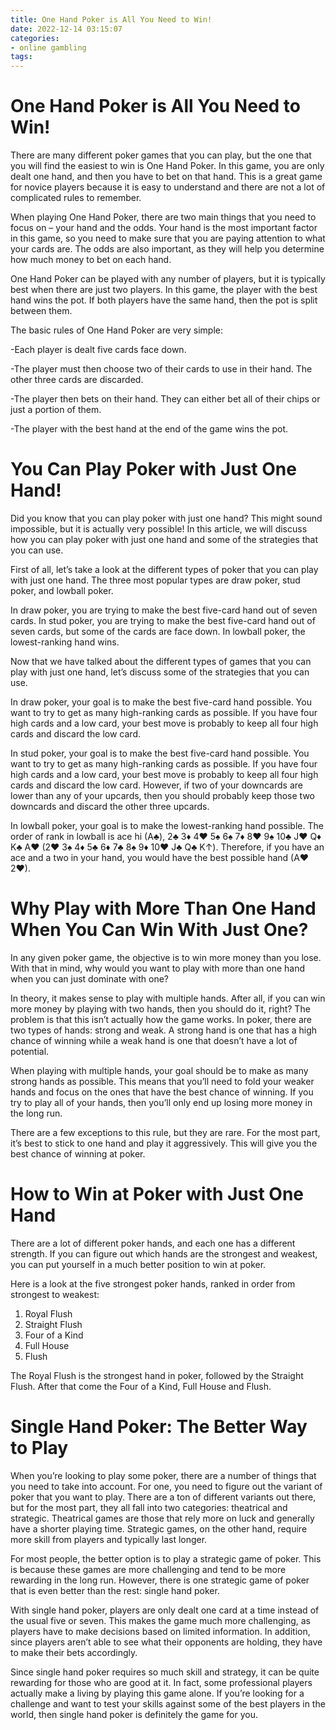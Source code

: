 ```yaml
---
title: One Hand Poker is All You Need to Win!
date: 2022-12-14 03:15:07
categories:
- online gambling
tags:
---
```



#  One Hand Poker is All You Need to Win!

There are many different poker games that you can play, but the one that you will find the easiest to win is One Hand Poker. In this game, you are only dealt one hand, and then you have to bet on that hand. This is a great game for novice players because it is easy to understand and there are not a lot of complicated rules to remember.

When playing One Hand Poker, there are two main things that you need to focus on – your hand and the odds. Your hand is the most important factor in this game, so you need to make sure that you are paying attention to what your cards are. The odds are also important, as they will help you determine how much money to bet on each hand.

One Hand Poker can be played with any number of players, but it is typically best when there are just two players. In this game, the player with the best hand wins the pot. If both players have the same hand, then the pot is split between them.

The basic rules of One Hand Poker are very simple:

-Each player is dealt five cards face down.

-The player must then choose two of their cards to use in their hand. The other three cards are discarded.

-The player then bets on their hand. They can either bet all of their chips or just a portion of them.

-The player with the best hand at the end of the game wins the pot.

#  You Can Play Poker with Just One Hand!

Did you know that you can play poker with just one hand? This might sound impossible, but it is actually very possible! In this article, we will discuss how you can play poker with just one hand and some of the strategies that you can use.

First of all, let’s take a look at the different types of poker that you can play with just one hand. The three most popular types are draw poker, stud poker, and lowball poker.

In draw poker, you are trying to make the best five-card hand out of seven cards. In stud poker, you are trying to make the best five-card hand out of seven cards, but some of the cards are face down. In lowball poker, the lowest-ranking hand wins.

Now that we have talked about the different types of games that you can play with just one hand, let’s discuss some of the strategies that you can use.

In draw poker, your goal is to make the best five-card hand possible. You want to try to get as many high-ranking cards as possible. If you have four high cards and a low card, your best move is probably to keep all four high cards and discard the low card.

In stud poker, your goal is to make the best five-card hand possible. You want to try to get as many high-ranking cards as possible. If you have four high cards and a low card, your best move is probably to keep all four high cards and discard the low card. However, if two of your downcards are lower than any of your upcards, then you should probably keep those two downcards and discard the other three upcards.

In lowball poker, your goal is to make the lowest-ranking hand possible. The order of rank in lowball is ace hi (A♣), 2♣ 3♦ 4♥ 5♠ 6♠ 7♦ 8♥ 9♠ 10♣ J♥ Q♦ K♣ A♥ (2♥ 3♠ 4♦ 5♣ 6♦ 7♣ 8♠ 9♦ 10♥ J♣ Q♣ K↑). Therefore, if you have an ace and a two in your hand, you would have the best possible hand (A♥ 2♥).

#  Why Play with More Than One Hand When You Can Win With Just One?

In any given poker game, the objective is to win more money than you lose. With that in mind, why would you want to play with more than one hand when you can just dominate with one?

In theory, it makes sense to play with multiple hands. After all, if you can win more money by playing with two hands, then you should do it, right? The problem is that this isn’t actually how the game works. In poker, there are two types of hands: strong and weak. A strong hand is one that has a high chance of winning while a weak hand is one that doesn’t have a lot of potential.

When playing with multiple hands, your goal should be to make as many strong hands as possible. This means that you’ll need to fold your weaker hands and focus on the ones that have the best chance of winning. If you try to play all of your hands, then you’ll only end up losing more money in the long run.

There are a few exceptions to this rule, but they are rare. For the most part, it’s best to stick to one hand and play it aggressively. This will give you the best chance of winning at poker.

#  How to Win at Poker with Just One Hand

There are a lot of different poker hands, and each one has a different strength. If you can figure out which hands are the strongest and weakest, you can put yourself in a much better position to win at poker.

Here is a look at the five strongest poker hands, ranked in order from strongest to weakest:

1. Royal Flush
2. Straight Flush
3. Four of a Kind
4. Full House
5. Flush

The Royal Flush is the strongest hand in poker, followed by the Straight Flush. After that come the Four of a Kind, Full House and Flush.

#  Single Hand Poker: The Better Way to Play

When you’re looking to play some poker, there are a number of things that you need to take into account. For one, you need to figure out the variant of poker that you want to play. There are a ton of different variants out there, but for the most part, they all fall into two categories: theatrical and strategic. Theatrical games are those that rely more on luck and generally have a shorter playing time. Strategic games, on the other hand, require more skill from players and typically last longer.

For most people, the better option is to play a strategic game of poker. This is because these games are more challenging and tend to be more rewarding in the long run. However, there is one strategic game of poker that is even better than the rest: single hand poker.

With single hand poker, players are only dealt one card at a time instead of the usual five or seven. This makes the game much more challenging, as players have to make decisions based on limited information. In addition, since players aren’t able to see what their opponents are holding, they have to make their bets accordingly.

Since single hand poker requires so much skill and strategy, it can be quite rewarding for those who are good at it. In fact, some professional players actually make a living by playing this game alone. If you’re looking for a challenge and want to test your skills against some of the best players in the world, then single hand poker is definitely the game for you.